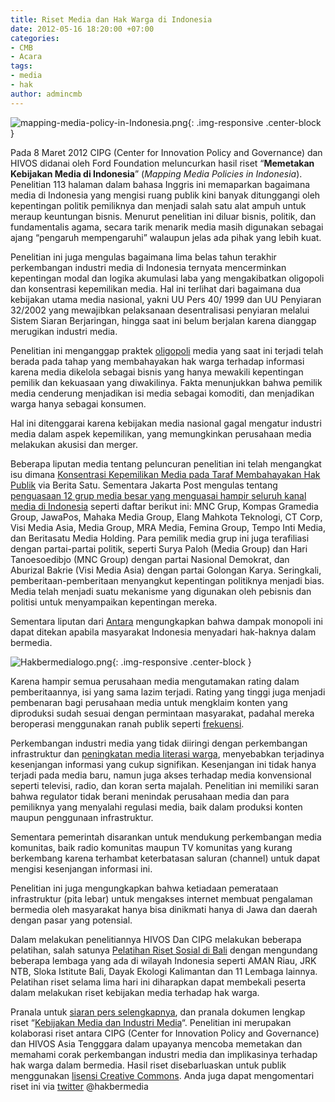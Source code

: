 ```yaml
---
title: Riset Media dan Hak Warga di Indonesia
date: 2012-05-16 18:20:00 +07:00
categories:
- CMB
- Acara
tags:
- media
- hak
author: admincmb
---
```


![mapping-media-policy-in-Indonesia.png](/uploads/mapping-media-policy-in-Indonesia.png){: .img-responsive .center-block }

Pada 8 Maret 2012 CIPG (Center for Innovation Policy and Governance) dan HIVOS didanai oleh Ford Foundation meluncurkan hasil riset “**Memetakan Kebijakan Media di Indonesia**” (*Mapping Media Policies in Indonesia*). Penelitian 113 halaman dalam bahasa Inggris ini memaparkan bagaimana media di Indonesia yang mengisi ruang publik kini banyak ditunggangi oleh kepentingan politik pemiliknya dan menjadi salah satu alat ampuh untuk meraup keuntungan bisnis. Menurut penelitian ini diluar bisnis, politik, dan fundamentalis agama, secara tarik menarik media masih digunakan sebagai ajang “pengaruh mempengaruhi” walaupun jelas ada pihak yang lebih kuat.

Penelitian ini juga mengulas bagaimana lima belas tahun terakhir perkembangan industri media di Indonesia ternyata mencerminkan kepentingan modal dan logika akumulasi laba yang mengakibatkan oligopoli dan konsentrasi kepemilikan media. Hal ini terlihat dari bagaimana dua kebijakan utama media nasional, yakni UU Pers 40/ 1999 dan UU Penyiaran 32/2002 yang mewajibkan pelaksanaan desentralisasi penyiaran melalui Sistem Siaran Berjaringan, hingga saat ini belum berjalan karena dianggap merugikan industri media.

Penelitian ini menganggap praktek [oligopoli](http://id.wikipedia.org/wiki/Oligopoli) media yang saat ini terjadi telah berada pada tahap yang membahayakan hak warga terhadap informasi karena media dikelola sebagai bisnis yang hanya mewakili kepentingan pemilik dan kekuasaan yang diwakilinya. Fakta menunjukkan bahwa pemilik media cenderung menjadikan isi media sebagai komoditi, dan menjadikan warga hanya sebagai konsumen.

Hal ini ditenggarai karena kebijakan media nasional gagal mengatur industri media dalam aspek kepemilikan, yang memungkinkan perusahaan media melakukan akusisi dan merger.

Beberapa liputan media tentang peluncuran penelitian ini telah mengangkat isu dimana [Konsentrasi Kepemilikan Media pada Taraf Membahayakan Hak Publik](http://www.beritasatu.com/mobile/nasional/35935-riset-konsentrasi-kepemilikan-media-pada-taraf-membahayakan-hak-publik.html) via Berita Satu. Sementara Jakarta Post mengulas tentang [penguasaan 12 grup media besar yang menguasai hampir seluruh kanal media di Indonesia](http://www.thejakartapost.com/news/2012/03/08/12-groups-own-media-indonesia.html) seperti daftar berikut ini: MNC Grup, Kompas Gramedia Group, JawaPos, Mahaka Media Group, Elang Mahkota Teknologi, CT Corp, Visi Media Asia, Media Group, MRA Media, Femina Group, Tempo Inti Media, dan Beritasatu Media Holding. Para pemilik media grup ini juga terafiliasi dengan partai-partai politik, seperti Surya Paloh (Media Group) dan Hari Tanoesoedibjo (MNC Group) dengan partai Nasional Demokrat, dan Aburizal Bakrie (Visi Media Asia) dengan partai Golongan Karya. Seringkali, pemberitaan-pemberitaan menyangkut kepentingan politiknya menjadi bias. Media telah menjadi suatu mekanisme yang digunakan oleh pebisnis dan politisi untuk menyampaikan kepentingan mereka.

Sementara liputan dari [Antara](http://id.berita.yahoo.com/peneliti-12-grup-media-besar-kuasai-indonesia-151410514.html) mengungkapkan bahwa dampak monopoli ini dapat ditekan apabila masyarakat Indonesia menyadari hak-haknya dalam bermedia.

![Hakbermedialogo.png](/uploads/Hakbermedialogo.png){: .img-responsive .center-block }

Karena hampir semua perusahaan media mengutamakan rating dalam pemberitaannya, isi yang sama lazim terjadi. Rating yang tinggi juga menjadi pembenaran bagi perusahaan media untuk mengklaim konten yang diproduksi sudah sesuai dengan permintaan masyarakat, padahal mereka beroperasi menggunakan ranah publik seperti [frekuensi](http://mediarights.or.id/722/problematika-kepemilikan-frekuensi/).

Perkembangan industri media yang tidak diiringi dengan perkembangan infrastruktur dan [peningkatan media literasi warga](http://id.wikipedia.org/wiki/Literasi_media), menyebabkan terjadinya kesenjangan informasi yang cukup signifikan. Kesenjangan ini tidak hanya terjadi pada media baru, namun juga akses terhadap media konvensional seperti televisi, radio, dan koran serta majalah. Penelitian ini memiliki saran bahwa regulator tidak berani menindak perusahaan media dan para pemiliknya yang menyalahi regulasi media, baik dalam produksi konten maupun penggunaan infrastruktur.

Sementara pemerintah disarankan untuk mendukung perkembangan media komunitas, baik radio komunitas maupun TV komunitas yang kurang berkembang karena terhambat keterbatasan saluran (channel) untuk dapat mengisi kesenjangan informasi ini.

Penelitian ini juga mengungkapkan bahwa ketiadaan pemerataan infrastruktur (pita lebar) untuk mengakses internet membuat pengalaman bermedia oleh masyarakat hanya bisa dinikmati hanya di Jawa dan daerah dengan pasar yang potensial.

Dalam melakukan penelitiannya HIVOS Dan CIPG melakukan beberapa pelatihan, salah satunya [Pelatihan Riset Sosial di Bali](http://rumahalir.or.id/2012/02/29/hivos-dan-cipg-melakukan-pelatihan-riset-sosial-di-bali/) dengan mengundang beberapa lembaga yang ada di wilayah Indonesia seperti AMAN Riau, JRK NTB, Sloka Istitute Bali, Dayak Ekologi Kalimantan dan 11 Lembaga lainnya. Pelatihan riset selama lima hari ini diharapkan dapat membekali peserta dalam melakukan riset kebijakan media terhadap hak warga.

Pranala untuk [siaran pers selengkapnya](http://mediarights.or.id/press-release-launching-media-report/), dan pranala dokumen lengkap riset “[Kebijakan Media dan Industri Media](http://mediarights.or.id/recent-works/reports/)“. Penelitian ini merupakan kolaborasi riset antara CIPG (Center for Innovation Policy and Governance) dan HIVOS Asia Tengggara dalam upayanya mencoba memetakan dan memahami corak perkembangan industri media dan implikasinya terhadap hak warga dalam bermedia. Hasil riset disebarluaskan untuk publik menggunakan [lisensi Creative Commons](http://creativecommons.or.id/2012/03/reports-on-media-policy-media-industry-in-contemporary-indonesia-is-launched-with-cc-license/). Anda juga dapat mengomentari riset ini via [twitter](https://twitter.com/#!/hakbermedia) @hakbermedia